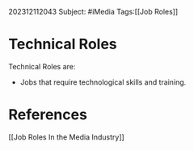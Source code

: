 202312112043
Subject: #iMedia 
Tags:[[Job Roles]]

# Technical Roles

Technical Roles are:

- Jobs that require technological skills and training.
# **References**

[[Job Roles In the Media Industry]]